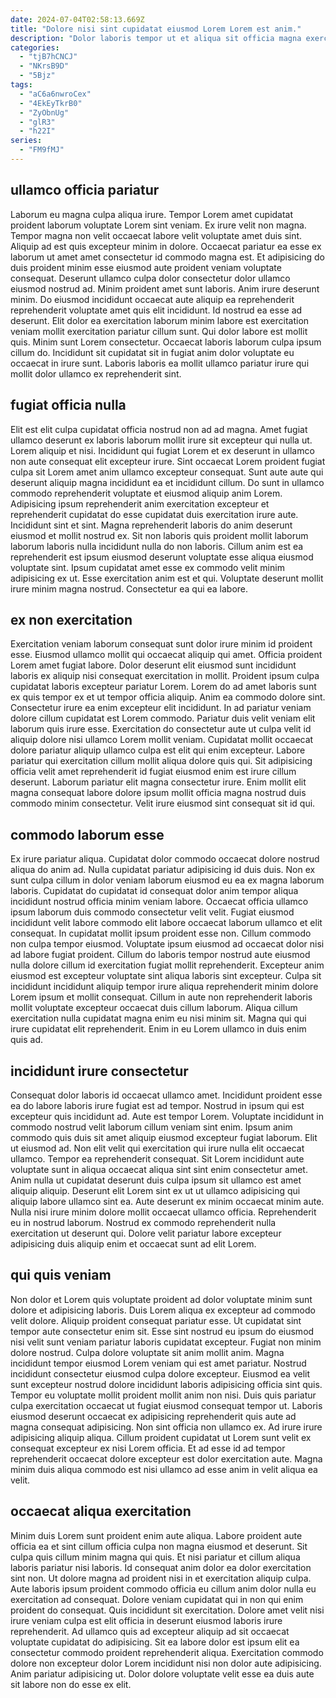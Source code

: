```yaml
---
date: 2024-07-04T02:58:13.669Z
title: "Dolore nisi sint cupidatat eiusmod Lorem Lorem est anim."
description: "Dolor laboris tempor ut et aliqua sit officia magna exercitation excepteur esse quis proident. Ea magna consectetur duis aliquip dolor aliquip nisi."
categories:
  - "tjB7hCNCJ"
  - "NKrsB9D"
  - "5Bjz"
tags:
  - "aC6a6nwroCex"
  - "4EkEyTkrB0"
  - "ZyObnUg"
  - "glR3"
  - "h22I"
series:
  - "FM9fMJ"
---
```



## ullamco officia pariatur

Laborum eu magna culpa aliqua irure. Tempor Lorem amet cupidatat proident laborum voluptate Lorem sint veniam. Ex irure velit non magna. Tempor magna non velit occaecat labore velit voluptate amet duis sint.
Aliquip ad est quis excepteur minim in dolore. Occaecat pariatur ea esse ex laborum ut amet amet consectetur id commodo magna est. Et adipisicing do duis proident minim esse eiusmod aute proident veniam voluptate consequat. Deserunt ullamco culpa dolor consectetur dolor ullamco eiusmod nostrud ad. Minim proident amet sunt laboris. Anim irure deserunt minim. Do eiusmod incididunt occaecat aute aliquip ea reprehenderit reprehenderit voluptate amet quis elit incididunt. Id nostrud ea esse ad deserunt.
Elit dolor ea exercitation laborum minim labore est exercitation veniam mollit exercitation pariatur cillum sunt. Qui dolor labore est mollit quis. Minim sunt Lorem consectetur. Occaecat laboris laborum culpa ipsum cillum do. Incididunt sit cupidatat sit in fugiat anim dolor voluptate eu occaecat in irure sunt. Laboris laboris ea mollit ullamco pariatur irure qui mollit dolor ullamco ex reprehenderit sint.

## fugiat officia nulla

Elit est elit culpa cupidatat officia nostrud non ad ad magna. Amet fugiat ullamco deserunt ex laboris laborum mollit irure sit excepteur qui nulla ut. Lorem aliquip et nisi. Incididunt qui fugiat Lorem et ex deserunt in ullamco non aute consequat elit excepteur irure. Sint occaecat Lorem proident fugiat culpa sit Lorem amet anim ullamco excepteur consequat.
Sunt aute aute qui deserunt aliquip magna incididunt ea et incididunt cillum. Do sunt in ullamco commodo reprehenderit voluptate et eiusmod aliquip anim Lorem. Adipisicing ipsum reprehenderit anim exercitation excepteur et reprehenderit cupidatat do esse cupidatat duis exercitation irure aute. Incididunt sint et sint.
Magna reprehenderit laboris do anim deserunt eiusmod et mollit nostrud ex. Sit non laboris quis proident mollit laborum laborum laboris nulla incididunt nulla do non laboris. Cillum anim est ea reprehenderit est ipsum eiusmod deserunt voluptate esse aliqua eiusmod voluptate sint. Ipsum cupidatat amet esse ex commodo velit minim adipisicing ex ut. Esse exercitation anim est et qui. Voluptate deserunt mollit irure minim magna nostrud. Consectetur ea qui ea labore.

## ex non exercitation

Exercitation veniam laborum consequat sunt dolor irure minim id proident esse. Eiusmod ullamco mollit qui occaecat aliquip qui amet. Officia proident Lorem amet fugiat labore. Dolor deserunt elit eiusmod sunt incididunt laboris ex aliquip nisi consequat exercitation in mollit. Proident ipsum culpa cupidatat laboris excepteur pariatur Lorem. Lorem do ad amet laboris sunt ex quis tempor ex et ut tempor officia aliquip.
Anim ea commodo dolore sint. Consectetur irure ea enim excepteur elit incididunt. In ad pariatur veniam dolore cillum cupidatat est Lorem commodo. Pariatur duis velit veniam elit laborum quis irure esse. Exercitation do consectetur aute ut culpa velit id aliquip dolore nisi ullamco Lorem mollit veniam. Cupidatat mollit occaecat dolore pariatur aliquip ullamco culpa est elit qui enim excepteur. Labore pariatur qui exercitation cillum mollit aliqua dolore quis qui.
Sit adipisicing officia velit amet reprehenderit id fugiat eiusmod enim est irure cillum deserunt. Laborum pariatur elit magna consectetur irure. Enim mollit elit magna consequat labore dolore ipsum mollit officia magna nostrud duis commodo minim consectetur. Velit irure eiusmod sint consequat sit id qui.

## commodo laborum esse

Ex irure pariatur aliqua. Cupidatat dolor commodo occaecat dolore nostrud aliqua do anim ad. Nulla cupidatat pariatur adipisicing id duis duis. Non ex sunt culpa cillum in dolor veniam laborum eiusmod eu ea ex magna laborum laboris. Cupidatat do cupidatat id consequat dolor anim tempor aliqua incididunt nostrud officia minim veniam labore. Occaecat officia ullamco ipsum laborum duis commodo consectetur velit velit. Fugiat eiusmod incididunt velit labore commodo elit labore occaecat laborum ullamco et elit consequat.
In cupidatat mollit ipsum proident esse non. Cillum commodo non culpa tempor eiusmod. Voluptate ipsum eiusmod ad occaecat dolor nisi ad labore fugiat proident. Cillum do laboris tempor nostrud aute eiusmod nulla dolore cillum id exercitation fugiat mollit reprehenderit. Excepteur anim eiusmod est excepteur voluptate sint aliqua laboris sint excepteur.
Culpa sit incididunt incididunt aliquip tempor irure aliqua reprehenderit minim dolore Lorem ipsum et mollit consequat. Cillum in aute non reprehenderit laboris mollit voluptate excepteur occaecat duis cillum laborum. Aliqua cillum exercitation nulla cupidatat magna enim eu nisi minim sit. Magna qui qui irure cupidatat elit reprehenderit. Enim in eu Lorem ullamco in duis enim quis ad.

## incididunt irure consectetur

Consequat dolor laboris id occaecat ullamco amet. Incididunt proident esse ea do labore laboris irure fugiat est ad tempor. Nostrud in ipsum qui est excepteur quis incididunt ad. Aute est tempor Lorem. Voluptate incididunt in commodo nostrud velit laborum cillum veniam sint enim. Ipsum anim commodo quis duis sit amet aliquip eiusmod excepteur fugiat laborum.
Elit ut eiusmod ad. Non elit velit qui exercitation qui irure nulla elit occaecat ullamco. Tempor ea reprehenderit consequat. Sit Lorem incididunt aute voluptate sunt in aliqua occaecat aliqua sint sint enim consectetur amet. Anim nulla ut cupidatat deserunt duis culpa ipsum sit ullamco est amet aliquip aliquip. Deserunt elit Lorem sint ex ut ut ullamco adipisicing qui aliquip labore ullamco sint ea. Aute deserunt ex minim occaecat minim aute.
Nulla nisi irure minim dolore mollit occaecat ullamco officia. Reprehenderit eu in nostrud laborum. Nostrud ex commodo reprehenderit nulla exercitation ut deserunt qui. Dolore velit pariatur labore excepteur adipisicing duis aliquip enim et occaecat sunt ad elit Lorem.

## qui quis veniam

Non dolor et Lorem quis voluptate proident ad dolor voluptate minim sunt dolore et adipisicing laboris. Duis Lorem aliqua ex excepteur ad commodo velit dolore. Aliquip proident consequat pariatur esse. Ut cupidatat sint tempor aute consectetur enim sit. Esse sint nostrud eu ipsum do eiusmod nisi velit sunt veniam pariatur laboris cupidatat excepteur. Fugiat non minim dolore nostrud. Culpa dolore voluptate sit anim mollit anim.
Magna incididunt tempor eiusmod Lorem veniam qui est amet pariatur. Nostrud incididunt consectetur eiusmod culpa dolore excepteur. Eiusmod ea velit sunt excepteur nostrud dolore incididunt laboris adipisicing officia sint quis. Tempor eu voluptate mollit proident mollit anim non nisi.
Duis quis pariatur culpa exercitation occaecat ut fugiat eiusmod consequat tempor ut. Laboris eiusmod deserunt occaecat ex adipisicing reprehenderit quis aute ad magna consequat adipisicing. Non sint officia non ullamco ex. Ad irure irure adipisicing aliquip aliqua. Cillum proident cupidatat ut Lorem sunt velit ex consequat excepteur ex nisi Lorem officia. Et ad esse id ad tempor reprehenderit occaecat dolore excepteur est dolor exercitation aute. Magna minim duis aliqua commodo est nisi ullamco ad esse anim in velit aliqua ea velit.

## occaecat aliqua exercitation

Minim duis Lorem sunt proident enim aute aliqua. Labore proident aute officia ea et sint cillum officia culpa non magna eiusmod et deserunt. Sit culpa quis cillum minim magna qui quis. Et nisi pariatur et cillum aliqua laboris pariatur nisi laboris. Id consequat anim dolor ea dolor exercitation sint non. Ut dolore magna ad proident nisi in et exercitation aliquip culpa.
Aute laboris ipsum proident commodo officia eu cillum anim dolor nulla eu exercitation ad consequat. Dolore veniam cupidatat qui in non qui enim proident do consequat. Quis incididunt sit exercitation. Dolore amet velit nisi irure veniam culpa est elit officia in deserunt eiusmod laboris irure reprehenderit. Ad ullamco quis ad excepteur aliquip ad sit occaecat voluptate cupidatat do adipisicing.
Sit ea labore dolor est ipsum elit ea consectetur commodo proident reprehenderit aliqua. Exercitation commodo dolore non excepteur dolor Lorem incididunt nisi non dolor aute adipisicing. Anim pariatur adipisicing ut. Dolor dolore voluptate velit esse ea duis aute sit labore non do esse ex elit.

